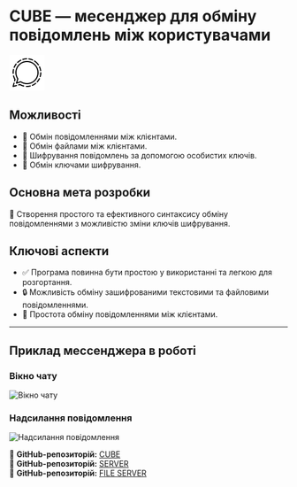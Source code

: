 # CUBE — месенджер для обміну повідомлень між користувачами

[![CUBE Messenger](https://raw.githubusercontent.com/rifatismailov/CUBE/main/messenger_cube_icon.png)](https://github.com/rifatismailov/CUBE)

## Можливості

- 📩 Обмін повідомленнями між клієнтами.
- 📂 Обмін файлами між клієнтами.
- 🔐 Шифрування повідомлень за допомогою особистих ключів.
- 🔑 Обмін ключами шифрування.

## Основна мета розробки

🔹 Створення простого та ефективного синтаксису обміну повідомленнями з можливістю зміни ключів шифрування.

## Ключові аспекти

- ✅ Програма повинна бути простою у використанні та легкою для розгортання.
- 🔒 Можливість обміну зашифрованими текстовими та файловими повідомленнями.
- 🔄 Простота обміну повідомленнями між клієнтами.

---
## Приклад мессенджера в роботі

### Вікно чату
![Вікно чату](https://github.com/rifatismailov/CUBE/main/image_message/chat_window.png)

### Надсилання повідомлення
![Надсилання повідомлення](https://github.com/rifatismailov/CUBE/main/image_message/sending_message.png)

📌 **GitHub-репозиторій:** [CUBE](https://github.com/rifatismailov/CUBE)  
📌 **GitHub-репозиторій:** [SERVER](https://github.com/rifatismailov/server_cube)  
📌 **GitHub-репозиторій:** [FILE SERVER](https://github.com/rifatismailov/file_server_cube)  

